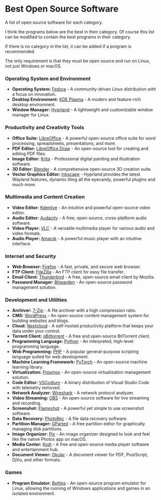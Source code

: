 # Best Open Source Software

A list of open source software for each category.

I think the programs below are the best in their category. Of course this list can be modified to contain the best programs in their category.

If there is no category in the list, it can be added if a program is recommended.

The only requirement is that they must be open source and run on Linux, not just Windows or macOS.

### Operating System and Environment
- **Operating System:** [Fedora](https://fedoraproject.org/) - A community-driven Linux distribution with a focus on innovation.
- **Desktop Environment:** [KDE Plasma](https://kde.org/plasma-desktop) - A modern and feature-rich desktop environment.
- **Window Manager:** [Hyprland](https://hyprland.org/) - A lightweight and customizable window manager for Linux.

### Productivity and Creativity Tools
- **Office Suite:** [LibreOffice](https://www.libreoffice.org/) - A powerful open-source office suite for word processing, spreadsheets, presentations, and more.
- **PDF Editor:** [LibreOffice Draw](https://www.libreoffice.org/discover/draw/) - An open-source tool for creating and editing PDF files.
- **Image Editor:** [Krita](https://krita.org/) - Professional digital painting and illustration software.
- **3D Editor:** [Blender](https://www.blender.org/) - A comprehensive open-source 3D creation suite.
- **Vector Graphics Editor:** [Inkscape](https://inkscape.org/) - Hyprland provides the latest Wayland features, dynamic tiling all the eyecandy, powerful plugins and much more.

### Multimedia and Content Creation
- **Video Editor:** [Kdenlive](https://kdenlive.org/) - An intuitive and powerful open-source video editor.
- **Audio Editor:** [Audacity](https://www.audacityteam.org/) - A free, open-source, cross-platform audio software.
- **Video Player:** [VLC](https://www.videolan.org/vlc/) - A versatile multimedia player for various audio and video formats.
- **Audio Player:** [Amarok](https://amarok.kde.org/) - A powerful music player with an intuitive interface.

### Internet and Security
- **Web Browser:** [Firefox](https://www.mozilla.org/en-US/firefox/new/) - A fast, private, and secure web browser.
- **FTP Client:** [FileZilla](https://filezilla-project.org/) - An FTP client for easy file transfer.
- **Email Client:** [Thunderbird](https://www.thunderbird.net/) - A free, open-source email client by Mozilla.
- **Password Manager:** [Bitwarden](https://bitwarden.com/) - An open-source password management solution.

### Development and Utilities
- **Archiver:** [7-Zip](https://www.7-zip.org/) - A file archiver with a high compression ratio.
- **CMS:** [WordPress](https://wordpress.org/) - An open-source content management system for building websites and blogs.
- **Cloud:** [Nextcloud](https://nextcloud.com/) - A self-hosted productivity platform that keeps your data under your control.
- **Torrent Client:** [qBittorrent](https://www.qbittorrent.org/) - A free and open-source BitTorrent client.
- **Programming Language:** [Python](https://www.python.org/) - An interpreted, high-level programming language.
- **Web Programming:** [PHP](https://www.php.net/) - A popular general-purpose scripting language suited for web development.
- **Machine Learning Framework:** [PyTorch](https://pytorch.org/) - An open-source machine learning library.
- **Virtualization:** [Proxmox](https://proxmox.com/en/) - An open-source virtualization management solution.
- **Code Editor:** [VSCodium](https://vscodium.com/) - A binary distribution of Visual Studio Code with telemetry removed.
- **Network Analyzer:** [Wireshark](https://www.wireshark.org/) - A network protocol analyzer.
- **Video Streaming:** [OBS](https://obsproject.com/) - An open-source software for live streaming and recording.
- **Screenshot:** [Flameshot](https://flameshot.org/) - A powerful yet simple to use screenshot software.
- **Data Recovery:** [PhotoRec](https://www.cgsecurity.org/wiki/PhotoRec) - A file data recovery software.
- **Partition Manager:** [GParted](https://gparted.org/) - A free partition editor for graphically managing disk partitions.
- **Image Organizer:** [Pix](https://github.com/linuxmint/pix) - An image organizer designed to look and feel like the native Photos app on macOS.
- **Media Center:** [Kodi](https://kodi.tv/) - A free and open-source media player software and entertainment hub.
- **Document Viewer:** [Okular](https://okular.kde.org/) - A document viewer for PDF, PostScript, DjVu, and other formats.
  
### Games
- **Program Emulator:** [Bottles](https://usebottles.com/) - An open-source program emulator for Linux, allowing the running of Windows applications and games in an isolated environment.
